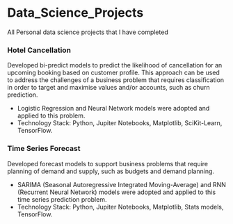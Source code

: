 # Data_Science_Projects
All Personal data science projects that I have completed

### Hotel Cancellation
Developed bi-predict models to predict the likelihood of cancellation for an upcoming booking based on customer profile. This approach can be used to address the challenges of a business problem that requires classification in order to target and maximise values and/or accounts, such as churn prediction. 
- Logistic Regression and Neural Network models were adopted and applied to this problem. 
- Technology Stack: Python, Jupiter Notebooks, Matplotlib, SciKit-Learn, TensorFlow.

### Time Series Forecast
Developed forecast models to support business problems that require planning of demand and supply, such as budgets and demand planning. 
- SARIMA (Seasonal Autoregressive Integrated Moving-Average) and RNN (Recurrent Neural Network) models were adopted and applied to this time series prediction problem. 
- Technology Stack: Python, Jupiter Notebooks, Matplotlib, Stats models, TensorFlow. 
